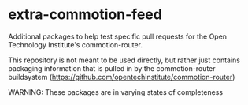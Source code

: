 extra-commotion-feed
==============

Additional packages to help test specific pull requests for the Open Technology Institute's commotion-router.

This repository is not meant to be used directly, but rather just contains packaging information that is pulled in by the commotion-router buildsystem (https://github.com/opentechinstitute/commotion-router)

WARNING: These packages are in varying states of completeness
